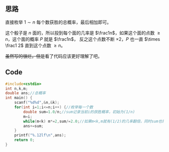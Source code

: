 ## 思路 
直接枚举 $1\sim n$ 每个数获胜的总概率，最后相加即可。

这个骰子是 $n$ 面的，所以投到每个面的几率是 $\frac1n$，如果这个面的点数 $≥n$，这个面的概率 $P$ 就是 $\frac1n$， 反之这个点数不断 $\times2$，$P$ 也一直 $\times \frac1 2$ 直到这个点数 $≥n$。

~~虽然写的很烂，但是~~看了代码应该更好理解了吧。
## Code
```cpp
#include<cstdio>
int n,k,m;
double ans;//总概率
int main() {
    scanf("%d%d",&n,&k);
    for(int i=1;i<=n;i++) {//枚举每一个数
        double sum=1.0/n;//sum记录当前i的获胜概率，初始为(1/n)
        m=i;
        while(m<k) m*=2,sum/=2.0;//如果m<k,m就有(1/2)的几率翻倍，同时sum也将除以2
        ans+=sum;
    }
    printf("%.12lf\n",ans);
    return 0;
}
```
